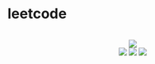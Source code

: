 # leetcode

<div align="center">
<br/>
<img src="https://img.shields.io/badge/Solved-440/3072%20=%2014%25-blue.svg?style=flat-square" />
<br/>
<img src="https://img.shields.io/badge/Easy-204/778-5CB85D.svg?style=flat-square" />
<img src="https://img.shields.io/badge/Medium-183/1612-F0AE4E.svg?style=flat-square" />
<img src="https://img.shields.io/badge/Hard-53/672-D95450.svg?style=flat-square" />
</div>